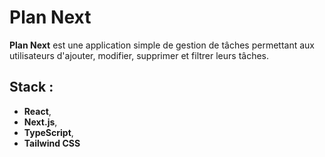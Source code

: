 # Plan Next  

**Plan Next** est une application simple de gestion de tâches permettant aux utilisateurs d'ajouter, modifier, supprimer et filtrer leurs tâches. 

## Stack :
- **React**, 
- **Next.js**, 
- **TypeScript**, 
- **Tailwind CSS** 
